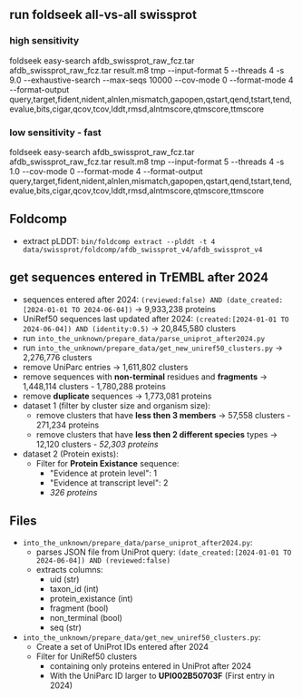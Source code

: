 ## run foldseek all-vs-all swissprot

### high sensitivity
foldseek easy-search afdb_swissprot_raw_fcz.tar afdb_swissprot_raw_fcz.tar result.m8 tmp --input-format 5 --threads 4 -s 9.0 --exhaustive-search --max-seqs 10000 --cov-mode 0 --format-mode 4 --format-output query,target,fident,nident,alnlen,mismatch,gapopen,qstart,qend,tstart,tend,evalue,bits,cigar,qcov,tcov,lddt,rmsd,alntmscore,qtmscore,ttmscore

### low sensitivity - fast
foldseek easy-search afdb_swissprot_raw_fcz.tar afdb_swissprot_raw_fcz.tar result.m8 tmp --input-format 5 --threads 4 -s 1.0 --cov-mode 0 --format-mode 4 --format-output query,target,fident,nident,alnlen,mismatch,gapopen,qstart,qend,tstart,tend,evalue,bits,cigar,qcov,tcov,lddt,rmsd,alntmscore,qtmscore,ttmscore

## Foldcomp
- extract pLDDT: `bin/foldcomp extract --plddt -t 4 data/swissprot/foldcomp/afdb_swissprot_v4/afdb_swissprot_v4`

## get sequences entered in TrEMBL after 2024
- sequences entered after 2024: `(reviewed:false) AND (date_created:[2024-01-01 TO 2024-06-04])` -> 9,933,238 proteins
- UniRef50 sequences last updated after 2024: `(created:[2024-01-01 TO 2024-06-04]) AND (identity:0.5)` -> 20,845,580 clusters
- run `into_the_unknown/prepare_data/parse_uniprot_after2024.py`
- run `into_the_unknown/prepare_data/get_new_uniref50_clusters.py` -> 2,276,776 clusters
- remove UniParc entries -> 1,611,802 clusters
- remove sequences with **non-terminal** residues and **fragments** -> 1,448,114 clusters - 1,780,288 proteins
- remove **duplicate** sequences -> 1,773,081 proteins
- dataset 1 (filter by cluster size and organism size):
  - remove clusters that have **less then 3 members** -> 57,558 clusters - 271,234 proteins
  - remove clusters that have **less then 2 different species** types -> 12,120 clusters - *52,303 proteins*
- dataset 2 (Protein exists):
  - Filter for **Protein Existance** sequence:
    - "Evidence at protein level": 1
    - "Evidence at transcript level": 2
    - *326 proteins*

## Files
- `into_the_unknown/prepare_data/parse_uniprot_after2024.py`:
  - parses JSON file from UniProt query: `(date_created:[2024-01-01 TO 2024-06-04]) AND (reviewed:false)`
  - extracts columns:
    - uid (str)
    - taxon_id (int)
    - protein_existance (int)
    - fragment (bool)
    - non_terminal (bool)
    - seq (str)
- `into_the_unknown/prepare_data/get_new_uniref50_clusters.py`:
  - Create a set of UniProt IDs entered after 2024
  - Filter for UniRef50 clusters
    - containing only proteins entered in UniProt after 2024
    - With the UniParc ID larger to **UPI002B50703F** (First entry in 2024)